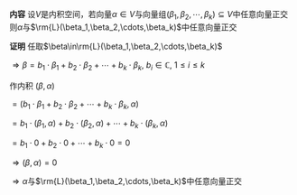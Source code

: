 **内容**
设$V$是内积空间，若向量$\alpha\in V$与向量组$(\beta_1,\beta_2,\cdots,\beta_k)\subseteq V$中任意向量正交
则$\alpha$与$\rm{L}(\beta_1,\beta_2,\cdots,\beta_k)$中任意向量正交

**证明**
任取$\beta\in\rm{L}(\beta_1,\beta_2,\cdots,\beta_k)$

$\Rightarrow\beta=b_1\cdot\beta_1+b_2\cdot\beta_2+\cdots+b_k\cdot\beta_k,\ b_i\in\mathbb{C},\ 1\le i\le k$

作内积 $(\beta,\alpha)$

$=(b_1\cdot\beta_1+b_2\cdot\beta_2+\cdots+b_k\cdot\beta_k,\alpha)$

$=b_1\cdot(\beta_1,\alpha)+b_2\cdot(\beta_2,\alpha)+\cdots+b_k\cdot(\beta_k,\alpha)$

$=b_1\cdot0+b_2\cdot0+\cdots+b_k\cdot0=0$

$\Rightarrow(\beta,\alpha)=0$

$\Rightarrow\alpha$与$\rm{L}(\beta_1,\beta_2,\cdots,\beta_k)$中任意向量正交
